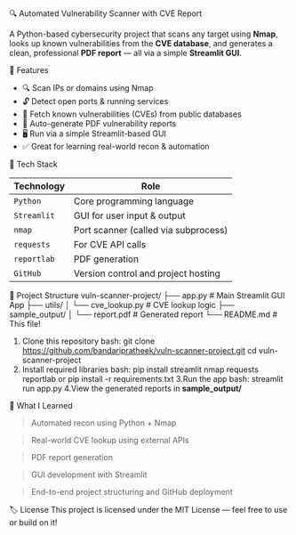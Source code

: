  🔍 Automated Vulnerability Scanner with CVE Report

A Python-based cybersecurity project that scans any target using **Nmap**, looks up known vulnerabilities from the **CVE database**, and generates a clean, professional **PDF report** — all via a simple **Streamlit GUI**.

 📌 Features

- 🔍 Scan IPs or domains using Nmap
- 🔓 Detect open ports & running services
- 🧠 Fetch known vulnerabilities (CVEs) from public databases
- 📄 Auto-generate PDF vulnerability reports
- 🖥️ Run via a simple Streamlit-based GUI
- ✅ Great for learning real-world recon & automation

 🧰 Tech Stack

| Technology     | Role                                |
|----------------|-------------------------------------|
| `Python`       | Core programming language           |
| `Streamlit`    | GUI for user input & output         |
| `nmap`         | Port scanner (called via subprocess)|
| `requests`     | For CVE API calls                   |
| `reportlab`    | PDF generation                      |
| `GitHub`       | Version control and project hosting |

 📁 Project Structure
vuln-scanner-project/
├── app.py # Main Streamlit GUI App
├── utils/
│ └── cve_lookup.py # CVE lookup logic
├── sample_output/
│ └── report.pdf # Generated report
└── README.md # This file!

1. Clone this repository
bash: git clone https://github.com/bandaripratheek/vuln-scanner-project.git
cd vuln-scanner-project
2. Install required libraries
bash: pip install streamlit nmap requests reportlab  or pip install -r requirements.txt
3.Run the app
bash: streamlit run app.py
4.View the generated reports in **sample_output/**

🧠 What I Learned
> Automated recon using Python + Nmap

> Real-world CVE lookup using external APIs

> PDF report generation

> GUI development with Streamlit

> End-to-end project structuring and GitHub deployment

🏷️ License
This project is licensed under the MIT License — feel free to use or build on it!





